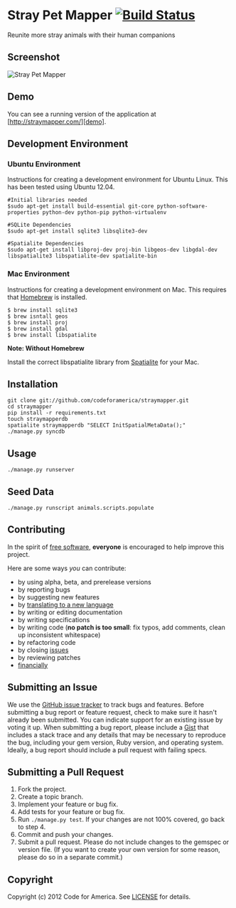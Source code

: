 # Stray Pet Mapper   [![Build Status](https://secure.travis-ci.org/codeforamerica/straymapper.png)](http://travis-ci.org/codeforamerica/straymapper)
Reunite more stray animals with their human companions



## <a name="screenshot"></a>Screenshot
![Stray Pet Mapper](https://github.com/codeforamerica/straymapper/raw/master/screenshot.png "Stray Pet Mapper")

## <a name="demo"></a>Demo
You can see a running version of the application at
[http://straymapper.com/][demo].

[demo]: http://straymapper.com/

## <a name="environment"></a>Development Environment

### Ubuntu Environment
Instructions for creating a development environment for Ubuntu Linux.  This has been tested using Ubuntu 12.04.
    
    #Initial libraries needed
    $sudo apt-get install build-essential git-core python-software-properties python-dev python-pip python-virtualenv

    #SQLite Dependencies
    $sudo apt-get install sqlite3 libsqlite3-dev

    #Spatialite Dependencies
    $sudo apt-get install libproj-dev proj-bin libgeos-dev libgdal-dev libspatialite3 libspatialite-dev spatialite-bin

### Mac Environment
Instructions for creating a development environment on Mac.  This requires that [Homebrew] is installed.     
    
    $ brew install sqlite3
    $ brew isntall geos
    $ brew install proj
    $ brew install gdal
    $ brew install libspatialite

**Note: Without Homebrew**

Install the correct libspatialite library from [Spatialite] for your Mac.

[Homebrew]: http://mxcl.github.com/homebrew/
[Spatialite]: http://www.gaia-gis.it/spatialite-2.3.1/binaries.html

## <a name="installation"></a>Installation
    git clone git://github.com/codeforamerica/straymapper.git
    cd straymapper
    pip install -r requirements.txt
    touch straymapperdb
    spatialite straymapperdb "SELECT InitSpatialMetaData();"
    ./manage.py syncdb

## <a name="usage"></a>Usage
    ./manage.py runserver

## <a name="seed"></a>Seed Data
    ./manage.py runscript animals.scripts.populate

## <a name="contributing"></a>Contributing
In the spirit of [free software][free-sw], **everyone** is encouraged to help
improve this project.

[free-sw]: http://www.fsf.org/licensing/essays/free-sw.html

Here are some ways *you* can contribute:

* by using alpha, beta, and prerelease versions
* by reporting bugs
* by suggesting new features
* by [translating to a new language][locales]
* by writing or editing documentation
* by writing specifications
* by writing code (**no patch is too small**: fix typos, add comments, clean up
  inconsistent whitespace)
* by refactoring code
* by closing [issues][]
* by reviewing patches
* [financially][]

[locales]: https://github.com/codeforamerica/cfa_template/tree/master/config/locales
[issues]: https://github.com/codeforamerica/cfa_template/issues
[financially]: https://secure.codeforamerica.org/page/contribute

## <a name="issues"></a>Submitting an Issue
We use the [GitHub issue tracker][issues] to track bugs and features. Before
submitting a bug report or feature request, check to make sure it hasn't
already been submitted. You can indicate support for an existing issue by
voting it up. When submitting a bug report, please include a [Gist][] that
includes a stack trace and any details that may be necessary to reproduce the
bug, including your gem version, Ruby version, and operating system. Ideally, a
bug report should include a pull request with failing specs.

[gist]: https://gist.github.com/

## <a name="pulls"></a>Submitting a Pull Request
1. Fork the project.
2. Create a topic branch.
3. Implement your feature or bug fix.
4. Add tests for your feature or bug fix.
5. Run `./manage.py test`. If your changes are not 100% covered, go back
   to step 4.
6. Commit and push your changes.
7. Submit a pull request. Please do not include changes to the gemspec or
   version file. (If you want to create your own version for some reason,
   please do so in a separate commit.)

## <a name="copyright"></a>Copyright
Copyright (c) 2012 Code for America. See [LICENSE][] for details.

[license]: https://github.com/codeforamerica/cfa_template/blob/master/LICENSE.mkd
